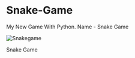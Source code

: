 # Snake-Game
My New Game With Python. Name - Snake Game

![Snakegame](https://user-images.githubusercontent.com/77951128/109595054-fcd57080-7b3d-11eb-91ce-5035670a5f3d.JPG)

Snake Game
